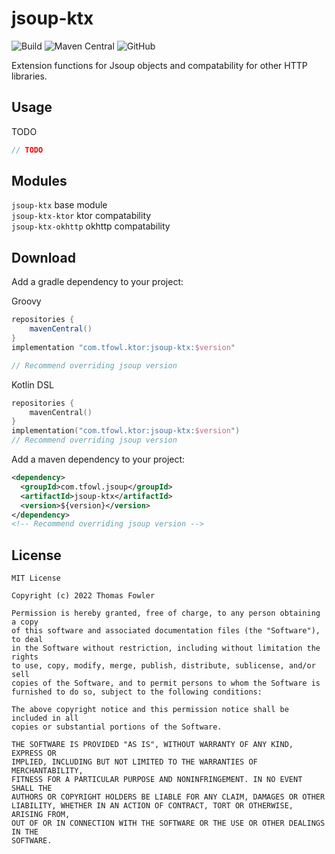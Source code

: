 # jsoup-ktx

![Build](https://github.com/T-Fowl/jsoup-ktx/workflows/Build/badge.svg)
![Maven Central](https://img.shields.io/maven-central/v/com.tfowl.jsoup/jsoup-ktx)
![GitHub](https://img.shields.io/github/license/T-Fowl/jsoup-ktx)

Extension functions for Jsoup objects and compatability for other HTTP libraries.

## Usage

TODO

```kotlin
// TODO
```

## Modules

`jsoup-ktx` base module  
`jsoup-ktx-ktor` ktor compatability  
`jsoup-ktx-okhttp` okhttp compatability  

## Download

Add a gradle dependency to your project:

Groovy
```groovy
repositories {
    mavenCentral()
}
implementation "com.tfowl.ktor:jsoup-ktx:$version"

// Recommend overriding jsoup version
```

Kotlin DSL
```kotlin
repositories {
    mavenCentral()
}
implementation("com.tfowl.ktor:jsoup-ktx:$version")
// Recommend overriding jsoup version
```

Add a maven dependency to your project:
```xml
<dependency>
  <groupId>com.tfowl.jsoup</groupId>
  <artifactId>jsoup-ktx</artifactId>
  <version>${version}</version>
</dependency>
<!-- Recommend overriding jsoup version -->
```

## License

```
MIT License

Copyright (c) 2022 Thomas Fowler

Permission is hereby granted, free of charge, to any person obtaining a copy
of this software and associated documentation files (the "Software"), to deal
in the Software without restriction, including without limitation the rights
to use, copy, modify, merge, publish, distribute, sublicense, and/or sell
copies of the Software, and to permit persons to whom the Software is
furnished to do so, subject to the following conditions:

The above copyright notice and this permission notice shall be included in all
copies or substantial portions of the Software.

THE SOFTWARE IS PROVIDED "AS IS", WITHOUT WARRANTY OF ANY KIND, EXPRESS OR
IMPLIED, INCLUDING BUT NOT LIMITED TO THE WARRANTIES OF MERCHANTABILITY,
FITNESS FOR A PARTICULAR PURPOSE AND NONINFRINGEMENT. IN NO EVENT SHALL THE
AUTHORS OR COPYRIGHT HOLDERS BE LIABLE FOR ANY CLAIM, DAMAGES OR OTHER
LIABILITY, WHETHER IN AN ACTION OF CONTRACT, TORT OR OTHERWISE, ARISING FROM,
OUT OF OR IN CONNECTION WITH THE SOFTWARE OR THE USE OR OTHER DEALINGS IN THE
SOFTWARE.
```
